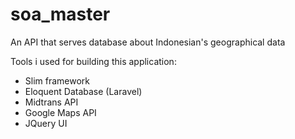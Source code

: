 # soa_master
An API that serves database about Indonesian's geographical data

Tools i used for building this application:
- Slim framework
- Eloquent Database (Laravel)
- Midtrans API
- Google Maps API
- JQuery UI
